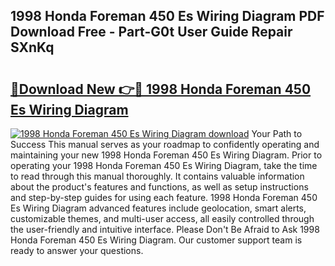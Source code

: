 ## 1998 Honda Foreman 450 Es Wiring Diagram PDF Download Free - Part-G0t User Guide Repair SXnKq

# <h2><a href="http://dfuqbw.blite.top/?on=1998+Honda+Foreman+450+Es+Wiring+Diagram">🔗Download New 👉🔴 1998 Honda Foreman 450 Es Wiring Diagram</a></h2>

[![1998 Honda Foreman 450 Es Wiring Diagram download](https://i.imgur.com/lujVjoI.png)](http://dfuqbw.blite.top/?on=1998+Honda+Foreman+450+Es+Wiring+Diagram)
Your Path to Success This manual serves as your roadmap to confidently operating and maintaining your new 1998 Honda Foreman 450 Es Wiring Diagram. Prior to operating your 1998 Honda Foreman 450 Es Wiring Diagram, take the time to read through this manual thoroughly. It contains valuable information about the product's features and functions, as well as setup instructions and step-by-step guides for using each feature. 1998 Honda Foreman 450 Es Wiring Diagram advanced features include geolocation, smart alerts, customizable themes, and multi-user access, all easily controlled through the user-friendly and intuitive interface. Please Don't Be Afraid to Ask 1998 Honda Foreman 450 Es Wiring Diagram. Our customer support team is ready to answer your questions.
